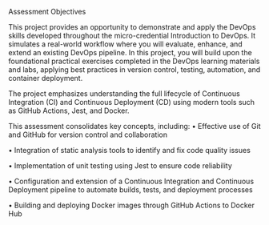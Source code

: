 
Assessment Objectives

This project provides an opportunity to demonstrate and apply the DevOps skills developed throughout the micro-credential Introduction to DevOps.
It simulates a real-world workflow where you will evaluate, enhance, and extend an existing DevOps pipeline.
In this project, you will build upon the foundational practical exercises completed in the DevOps learning materials and labs, applying best practices in version control, testing, automation, and container deployment.

The project emphasizes understanding the full lifecycle of Continuous Integration (CI) and Continuous Deployment (CD) using modern tools such as GitHub Actions, Jest, and Docker.


This assessment consolidates key concepts, including:
•	Effective use of Git and GitHub for version control and collaboration

•	Integration of static analysis tools to identify and fix code quality issues

•	Implementation of unit testing using Jest to ensure code reliability

•	Configuration and extension of a Continuous Integration and Continuous Deployment pipeline to automate builds, tests, and deployment processes

•	Building and deploying Docker images through GitHub Actions to Docker Hub

